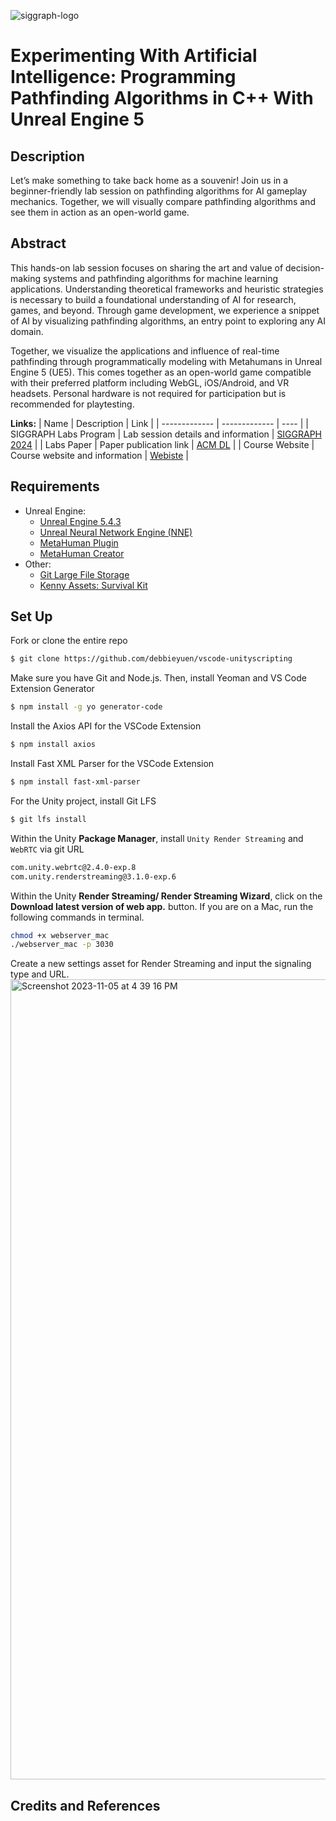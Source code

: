 ![siggraph-logo](https://github.com/user-attachments/assets/5f4ddad6-7c64-48a4-ab32-af4ef95a4948)
# Experimenting With Artificial Intelligence: Programming Pathfinding Algorithms in C++ With Unreal Engine 5
## Description
Let’s make something to take back home as a souvenir! Join us in a beginner-friendly lab session on pathfinding algorithms for AI gameplay mechanics. Together, we will visually compare pathfinding algorithms and see them in action as an open-world game.

## Abstract
This hands-on lab session focuses on sharing the art and value of decision-making systems and pathfinding algorithms for machine learning applications. Understanding theoretical frameworks and heuristic strategies is necessary to build a foundational understanding of AI for research, games, and beyond. Through game development, we experience a snippet of AI by visualizing pathfinding algorithms, an entry point to exploring any AI domain.

Together, we visualize the applications and influence of real-time pathfinding through programmatically modeling with Metahumans in Unreal Engine 5 (UE5). This comes together as an open-world game compatible with their preferred platform including WebGL, iOS/Android, and VR headsets. Personal hardware is not required for participation but is recommended for playtesting.

**Links:**
| Name  | Description | Link | 
| ------------- | ------------- | ---- |
| SIGGRAPH Labs Program | Lab session details and information | [SIGGRAPH 2024](https://s2024.conference-program.org/presentation/?id=gensub_250&sess=sess268) |
| Labs Paper | Paper publication link | [ACM DL](https://dl.acm.org/doi/10.1145/3641236.3664419) |
| Course Website | Course website and information | [Webiste](https://makers-of-siggraph24.vercel.app/) |

## Requirements
  * Unreal Engine:
       * [Unreal Engine 5.4.3](https://dev.epicgames.com/documentation/en-us/unreal-engine/unreal-engine-5.4-release-notes)
       * [Unreal Neural Network Engine (NNE)](https://dev.epicgames.com/community/learning/courses/e7w/unreal-engine-neural-network-engine-nne/G3rx/unreal-engine-nne-overview-5-3)
       * [MetaHuman Plugin](https://www.unrealengine.com/marketplace/en-US/product/metahuman-plugin)
       * [MetaHuman Creator](https://www.unrealengine.com/en-US/metahuman)
  * Other:
       * [Git Large File Storage](https://git-lfs.com/)
       * [Kenny Assets: Survival Kit](https://kenney.nl/assets/survival-kit)
         
## Set Up

Fork or clone the entire repo
```bash
$ git clone https://github.com/debbieyuen/vscode-unityscripting
```

Make sure you have Git and Node.js. Then, install Yeoman and VS Code Extension Generator
```bash
$ npm install -g yo generator-code
```

Install the Axios API for the VSCode Extension
```bash
$ npm install axios
```

Install Fast XML Parser for the VSCode Extension
```bash
$ npm install fast-xml-parser
```

For the Unity project, install Git LFS
```bash
$ git lfs install
```

Within the Unity **Package Manager**, install `Unity Render Streaming` and `WebRTC` via git URL
```bash
com.unity.webrtc@2.4.0-exp.8
com.unity.renderstreaming@3.1.0-exp.6
```

Within the Unity **Render Streaming/ Render Streaming Wizard**, click on the **Download latest version of web app.** button. If you are on a Mac, run the following commands in terminal. 
```bash
chmod +x webserver_mac
./webserver_mac -p 3030
```

Create a new settings asset for Render Streaming and input the signaling type and URL.
<img width="1280" alt="Screenshot 2023-11-05 at 4 39 16 PM" src="https://github.com/debbieyuen/vscode-unityscripting/assets/31296177/6e6b18f0-69f9-4890-87a9-0e3077e79e98">
## Credits and References 
